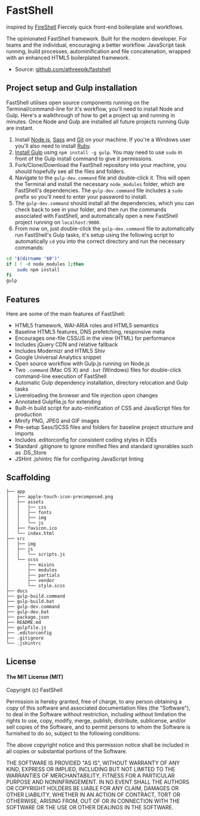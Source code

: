 # FastShell

inspired by [FireShell](http://getfireshell.com)
Fiercely quick front-end boilerplate and workflows.

The opinionated FastShell framework. Built for the modern developer. For teams and the individual, encouraging a better workflow. JavaScript task running, build processes, autominification and file concatenation, wrapped with an enhanced HTML5 boilerplated framework.

* Source: [github.com/athreepik/fastshell](http://github.com/athreepik/fastshell)

## Project setup and Gulp installation
FastShell utilises open source components running on the Terminal/command-line for it's workflow, you'll need to install Node and Gulp. Here's a walkthrough of how to get a project up and running in minutes. Once Node and Gulp are installed all future projects running Gulp are instant.

1. Install [Node.js](http://nodejs.org/download), [Sass](http://sass-lang.com/tutorial.html) and [Git](http://git-scm.com) on your machine. If you're a Windows user you'll also need to install [Ruby](http://rubyinstaller.org/downloads).
2. [Install Gulp](http://gulpjs.com/) using `npm install -g gulp`. You may need to use `sudo` in front of the Gulp install command to give it permissions. 
3. Fork/Clone/Download the FastShell repository into your machine, you should hopefully see all the files and folders.
4. Navigate to the `gulp-dev.command` file and double-click it. This will open the Terminal and install the necessary `node_modules` folder, which are FastShell's dependencies. The `gulp-dev.command` file includes a `sudo` prefix so you'll need to enter your password to install.
5. The `gulp-dev.command` should install all the dependencies, which you can check back to see in your folder, and then run the commands associated with FastShell, and automatically open a new FastShell project running on `localhost:9000`.
6. From now on, just double-click the `gulp-dev.command` file to automatically run FastShell's Gulp tasks, it's setup using the following script to automatically `cd` you into the correct directory and run the necessary commands:

````sh
cd "$(dirname "$0")"
if [ ! -d node_modules ];then
    sudo npm install
fi
gulp
````

## Features

Here are some of the main features of FastShell:

* HTML5 framework, WAI-ARIA roles and HTML5 semantics
* Baseline HTML5 features, DNS prefetching, responsive meta
* Encourages one-file CSS/JS in the view (HTML) for performance
* Includes jQuery CDN and relative fallback
* Includes Modernizr and HTML5 Shiv
* Google Universal Analytics snippet
* Open source workflow with Gulp.js running on Node.js
* Two `.command` (Mac OS X) and `.bat` (Windows) files for double-click command-line execution of FastShell
* Automatic Gulp dependency installation, directory relocation and Gulp tasks
* Livereloading the browser and file injection upon changes
* Annotated Gulpfile.js for extending
* Built-in build script for auto-minification of CSS and JavaScript files for production
* Minify PNG, JPEG and GIF images
* Pre-setup Sass/SCSS files and folders for baseline project structure and imports
* Includes .editorconfig for consistent coding styles in IDEs
* Standard .gitignore to ignore minified files and standard ignorables such as .DS_Store
* JSHint .jshintrc file for configuring JavaScript linting


## Scaffolding

````
├── app
│   ├── apple-touch-icon-precomposed.png
│   ├── assets
│   │   ├── css
│   │   ├── fonts
│   │   ├── img
│   │   └── js
│   ├── favicon.ico
│   └── index.html
├── src
│	├── img
│   ├── js
│   │   └── scripts.js
│   └── scss
│       ├── mixins
│       ├── modules
│       ├── partials
│       ├── vendor
│       └── style.scss
├── docs
├── gulp-build.command
├── gulp-build.bat
├── gulp-dev.command
├── gulp-dev.bat
├── package.json
├── README.md
├── gulpfile.js
├── .editorconfig
├── .gitignore
└── .jshintrc
````

## License

#### The MIT License (MIT)

Copyright (c) FastShell

Permission is hereby granted, free of charge, to any person obtaining a copy of
this software and associated documentation files (the "Software"), to deal in
the Software without restriction, including without limitation the rights to
use, copy, modify, merge, publish, distribute, sublicense, and/or sell copies
of the Software, and to permit persons to whom the Software is furnished to do
so, subject to the following conditions:

The above copyright notice and this permission notice shall be included in all
copies or substantial portions of the Software.

THE SOFTWARE IS PROVIDED "AS IS", WITHOUT WARRANTY OF ANY KIND, EXPRESS OR
IMPLIED, INCLUDING BUT NOT LIMITED TO THE WARRANTIES OF MERCHANTABILITY,
FITNESS FOR A PARTICULAR PURPOSE AND NONINFRINGEMENT. IN NO EVENT SHALL THE
AUTHORS OR COPYRIGHT HOLDERS BE LIABLE FOR ANY CLAIM, DAMAGES OR OTHER
LIABILITY, WHETHER IN AN ACTION OF CONTRACT, TORT OR OTHERWISE, ARISING FROM,
OUT OF OR IN CONNECTION WITH THE SOFTWARE OR THE USE OR OTHER DEALINGS IN THE
SOFTWARE.
